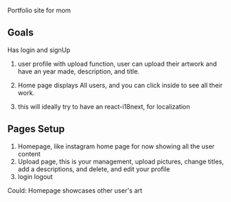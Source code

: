 Portfolio site for mom

## Goals

Has login and signUp

1. user profile with upload function, user can upload their artwork and have an year made, description, and title.

2. Home page displays All users, and you can click inside to see all their work.

3. this will ideally try to have an react-i18next, for localization

## Pages Setup

1. Homepage, like instagram home page for now showing all the user content
2. Upload page, this is your management, upload pictures, change titles, add a descriptions, and delete, and edit your profile
3. login logout

Could: Homepage showcases other user's art
